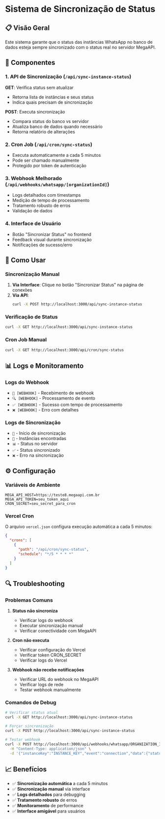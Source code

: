 # Sistema de Sincronização de Status

## 📋 Visão Geral

Este sistema garante que o status das instâncias WhatsApp no banco de dados esteja sempre sincronizado com o status real no servidor MegaAPI.

## 🔧 Componentes

### 1. API de Sincronização (`/api/sync-instance-status`)

**GET**: Verifica status sem atualizar
- Retorna lista de instâncias e seus status
- Indica quais precisam de sincronização

**POST**: Executa sincronização
- Compara status do banco vs servidor
- Atualiza banco de dados quando necessário
- Retorna relatório de alterações

### 2. Cron Job (`/api/cron/sync-status`)

- Executa automaticamente a cada 5 minutos
- Pode ser chamado manualmente
- Protegido por token de autenticação

### 3. Webhook Melhorado (`/api/webhooks/whatsapp/[organizationId]`)

- Logs detalhados com timestamps
- Medição de tempo de processamento
- Tratamento robusto de erros
- Validação de dados

### 4. Interface de Usuário

- Botão "Sincronizar Status" no frontend
- Feedback visual durante sincronização
- Notificações de sucesso/erro

## 🚀 Como Usar

### Sincronização Manual

1. **Via Interface**: Clique no botão "Sincronizar Status" na página de conexões
2. **Via API**: 
   ```bash
   curl -X POST http://localhost:3000/api/sync-instance-status
   ```

### Verificação de Status

```bash
curl -X GET http://localhost:3000/api/sync-instance-status
```

### Cron Job Manual

```bash
curl -X GET http://localhost:3000/api/cron/sync-status
```

## 📊 Logs e Monitoramento

### Logs do Webhook
- `📨 [WEBHOOK]` - Recebimento de webhook
- `🔍 [WEBHOOK]` - Processamento de evento
- `✅ [WEBHOOK]` - Sucesso com tempo de processamento
- `❌ [WEBHOOK]` - Erro com detalhes

### Logs de Sincronização
- `🔄` - Início de sincronização
- `📱` - Instâncias encontradas
- `📊` - Status no servidor
- `✅` - Status sincronizado
- `❌` - Erro na sincronização

## ⚙️ Configuração

### Variáveis de Ambiente

```env
MEGA_API_HOST=https://teste8.megaapi.com.br
MEGA_API_TOKEN=seu_token_aqui
CRON_SECRET=seu_secret_para_cron
```

### Vercel Cron

O arquivo `vercel.json` configura execução automática a cada 5 minutos:

```json
{
  "crons": [
    {
      "path": "/api/cron/sync-status",
      "schedule": "*/5 * * * *"
    }
  ]
}
```

## 🔍 Troubleshooting

### Problemas Comuns

1. **Status não sincroniza**
   - Verificar logs do webhook
   - Executar sincronização manual
   - Verificar conectividade com MegaAPI

2. **Cron não executa**
   - Verificar configuração do Vercel
   - Verificar token CRON_SECRET
   - Verificar logs do Vercel

3. **Webhook não recebe notificações**
   - Verificar URL do webhook no MegaAPI
   - Verificar logs de rede
   - Testar webhook manualmente

### Comandos de Debug

```bash
# Verificar status atual
curl -X GET http://localhost:3000/api/sync-instance-status

# Forçar sincronização
curl -X POST http://localhost:3000/api/sync-instance-status

# Testar webhook
curl -X POST http://localhost:3000/api/webhooks/whatsapp/ORGANIZATION_ID \
  -H "Content-Type: application/json" \
  -d '{"instanceKey":"INSTANCE_KEY","event":"connection","data":{"status":"connected"}}'
```

## 📈 Benefícios

- ✅ **Sincronização automática** a cada 5 minutos
- ✅ **Sincronização manual** via interface
- ✅ **Logs detalhados** para debugging
- ✅ **Tratamento robusto** de erros
- ✅ **Monitoramento** de performance
- ✅ **Interface amigável** para usuários
